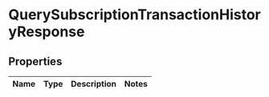 

# QuerySubscriptionTransactionHistoryResponse


## Properties

| Name | Type | Description | Notes |
|------------ | ------------- | ------------- | -------------|




